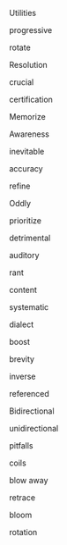 Utilities

progressive

rotate

Resolution

crucial

certification

Memorize

Awareness

inevitable

accuracy

refine

Oddly

prioritize

detrimental

auditory

rant

content

systematic

dialect

boost

brevity

inverse

referenced

Bidirectional

unidirectional

pitfalls

coils

blow away

retrace

bloom

rotation
